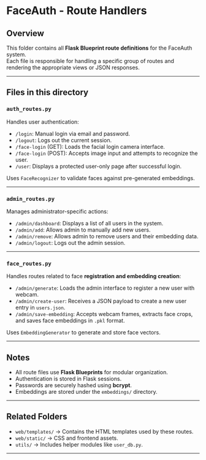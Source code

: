 # FaceAuth - Route Handlers

## Overview

This folder contains all **Flask Blueprint route definitions** for the FaceAuth system.  
Each file is responsible for handling a specific group of routes and rendering the appropriate views or JSON responses.

---

## Files in this directory

### `auth_routes.py`
Handles user authentication:

- `/login`: Manual login via email and password.
- `/logout`: Logs out the current session.
- `/face-login` (GET): Loads the facial login camera interface.
- `/face-login` (POST): Accepts image input and attempts to recognize the user.
- `/user`: Displays a protected user-only page after successful login.

 Uses `FaceRecognizer` to validate faces against pre-generated embeddings.

---

###  `admin_routes.py`
Manages administrator-specific actions:

- `/admin/dashboard`: Displays a list of all users in the system.
- `/admin/add`: Allows admin to manually add new users.
- `/admin/remove`: Allows admin to remove users and their embedding data.
- `/admin/logout`: Logs out the admin session.

---

###  `face_routes.py`
Handles routes related to face **registration and embedding creation**:

- `/admin/generate`: Loads the admin interface to register a new user with webcam.
- `/admin/create-user`: Receives a JSON payload to create a new user entry in `users.json`.
- `/admin/save-embedding`: Accepts webcam frames, extracts face crops, and saves face embeddings in `.pkl` format.

 Uses `EmbeddingGenerator` to generate and store face vectors.

---

##  Notes

- All route files use **Flask Blueprints** for modular organization.
- Authentication is stored in Flask sessions.
- Passwords are securely hashed using **bcrypt**.
- Embeddings are stored under the `embeddings/` directory.

---

##  Related Folders

- `web/templates/` → Contains the HTML templates used by these routes.
- `web/static/` → CSS and frontend assets.
- `utils/` → Includes helper modules like `user_db.py`.

---

